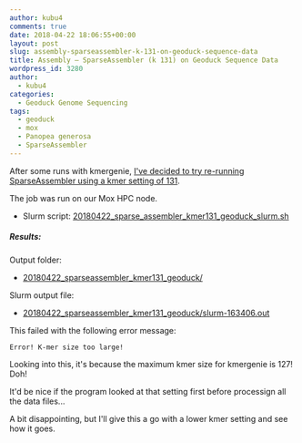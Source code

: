 ```yaml
---
author: kubu4
comments: true
date: 2018-04-22 18:06:55+00:00
layout: post
slug: assembly-sparseassembler-k-131-on-geoduck-sequence-data
title: Assembly – SparseAssembler (k 131) on Geoduck Sequence Data
wordpress_id: 3280
author:
  - kubu4
categories:
  - Geoduck Genome Sequencing
tags:
  - geoduck
  - mox
  - Panopea generosa
  - SparseAssembler
---
```


After some runs with kmergenie, [I've decided to try re-running SparseAssembler using a kmer setting of 131](2018/04/21/kmer-estimation-kmergenie-k-301-on-geoduck-sequence-data.html).

The job was run on our Mox HPC node.





  * Slurm script: [20180422_sparse_assembler_kmer131_geoduck_slurm.sh](https://owl.fish.washington.edu/Athaliana/20180422_sparseassembler_kmer131_geoduck/20180422_sparse_assembler_kmer131_geoduck_slurm.sh)





##### Results:



Output folder:





  * [20180422_sparseassembler_kmer131_geoduck/](https://owl.fish.washington.edu/Athaliana/20180422_sparseassembler_kmer131_geoduck/)



Slurm output file:



  * [20180422_sparseassembler_kmer131_geoduck/slurm-163406.out](https://owl.fish.washington.edu/Athaliana/20180422_sparseassembler_kmer131_geoduck/slurm-163406.out)



This failed with the following error message:

`Error! K-mer size too large!`

Looking into this, it's because the maximum kmer size for kmergenie is 127! Doh!

It'd be nice if the program looked at that setting first before processign all the data files...

A bit disappointing, but I'll give this a go with a lower kmer setting and see how it goes.
